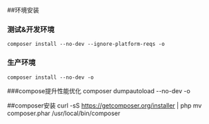 ##环境安装
### 测试&开发环境
```
composer install --no-dev --ignore-platform-reqs -o
```
### 生产环境
```
composer install --no-dev -o
``` 
###compose提升性能优化
composer dumpautoload --no-dev -o

##composer安装
curl -sS https://getcomposer.org/installer | php
mv composer.phar /usr/local/bin/composer